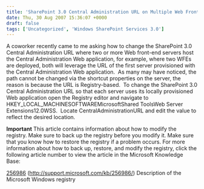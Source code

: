 ```yaml
---
title: 'SharePoint 3.0 Central Administration URL on Multiple Web Front-end Servers'
date: Thu, 30 Aug 2007 15:36:07 +0000
draft: false
tags: ['Uncategorized', 'Windows SharePoint Services 3.0']
---
```


A coworker recently came to me asking how to change the SharePoint 3.0 Central Administration URL where two or more Web front-end servers host the Central Administration Web application, for example, where two WFEs are deployed, both will leverage the URL of the first server provisioned with the Central Administration Web application.  As many may have noticed, the path cannot be changed via the shortcut properties on the server, the reason is because the URL is Registry-based.  To change the SharePoint 3.0 Central Administration URL so that each server uses its locally provisioned Web application open the Registry editor and navigate to HKEY\_LOCAL\_MACHINESOFTWAREMicrosoftShared ToolsWeb Server Extensions12.0WSS.  Locate CentralAdministrationURL and edit the value to reflect the desired location.

**Important** This article contains information about how to modify the registry. Make sure to back up the registry before you modify it. Make sure that you know how to restore the registry if a problem occurs. For more information about how to back up, restore, and modify the registry, click the following article number to view the article in the Microsoft Knowledge Base:

[256986](http://support.microsoft.com/kb/256986/) (http://support.microsoft.com/kb/256986/) Description of the Microsoft Windows registry